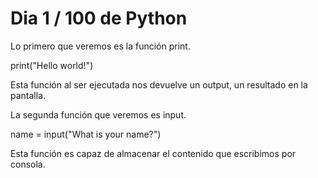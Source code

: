 # Dia 1 / 100 de Python

Lo primero que veremos es la función print.

print("Hello world!")

Esta función al ser ejecutada nos devuelve un output, un resultado en la pantalla. 

La segunda función que veremos es input.

name = input("What is your name?")

Esta función es capaz de almacenar el contenido que escribimos por consola. 
